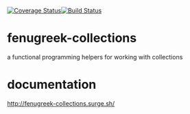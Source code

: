 [![Coverage Status](https://coveralls.io/repos/github/tfpractice/fenugreek-collections/badge.svg?branch=master)](https://coveralls.io/github/tfpractice/fenugreek-collections?branch=master)[![Build Status](https://travis-ci.org/tfpractice/fenugreek-collections.svg?branch=master)](https://travis-ci.org/tfpractice/fenugreek-collections)

# fenugreek-collections
a functional programming helpers for working with collections

# documentation
http://fenugreek-collections.surge.sh/
